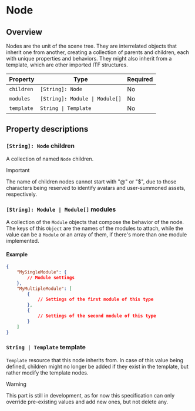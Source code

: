 # Node

## Overview

Nodes are the unit of the scene tree. They are interrelated objects that inherit one from another, creating a collection of parents and children, each with unique properties and behaviors. They might also inherit from a template, which are other imported ITF structures.

| Property | Type | Required |
|----------|------|----------|
| `children` | `[String]: Node` | No |
| `modules` | `[String]: Module \| Module[]` | No |
| `template` | `String \| Template` | No |

## Property descriptions

### `[String]: Node` children

A collection of named `Node` children.

> [!IMPORTANT]
> The name of children nodes cannot start with "@" or "$", due to those characters being reserved to identify avatars and user-summoned assets, respectively.

### `[String]: Module | Module[]` modules

A collection of the `Module` objects that compose the behavior of the node. The keys of this `Object` are the names of the modules to attach, while the value can be a `Module` or an array of them, if there's more than one module implemented.

#### Example

```json
{
    "MySingleModule": {
        // Module settings
    },
    "MyMultipleModule": [
        {
            // Settings of the first module of this type
        },
        {
            // Settings of the second module of this type
        }
    ]
}
```

### `String | Template` template

`Template` resource that this node inherits from. In case of this value being defined, children might no longer be added if they exist in the template, but rather modify the template nodes.

> [!WARNING]
> This part is still in development, as for now this specification can only override pre-existing values and add new ones, but not delete any.
